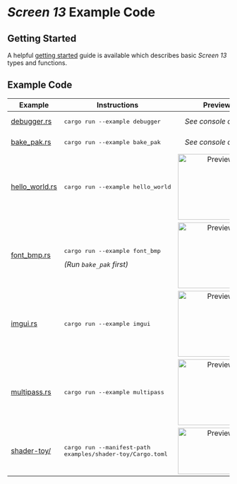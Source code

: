 # _Screen 13_ Example Code

## Getting Started

A helpful [getting started](getting-started.md) guide is available which describes basic _Screen 13_
types and functions.

## Example Code

Example | Instructions | Preview
 --- | --- | :---:
[debugger.rs](debugger.rs) | <pre>cargo run --example debugger</pre> | _See console output_
[bake_pak.rs](bake_pak.rs) | <pre>cargo run --example bake_pak</pre> | _See console output_
[hello_world.rs](hello_world.rs) | <pre>cargo run --example hello_world</pre> | <image alt="Preview" src="../.github/img/hello_world.png" height=149 width=176>
[font_bmp.rs](font_bmp.rs) | <pre>cargo run --example font_bmp</pre> _(Run `bake_pak` first)_ | <image alt="Preview" src="../.github/img/font_bmp.png" height=149 width=176>
[imgui.rs](imgui.rs) | <pre>cargo run --example imgui</pre> | <image alt="Preview" src="../.github/img/imgui.png" height=149 width=176>
[multipass.rs](multipass.rs) | <pre>cargo run --example multipass</pre> | <image alt="Preview" src="../.github/img/XYZ.png" height=149 width=176>
[shader-toy/](shader-toy/src/main.rs) | <pre>cargo run --manifest-path examples/shader-toy/Cargo.toml</pre> | <image alt="Preview" src="../.github/img/shader-toy.png" height=105 width=176>